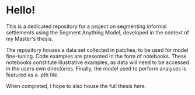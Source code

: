 # Hello!
This is a dedicated repository for a project on segmenting informal settlements using the Segment Anything Model, developed in the context of my Master's thesis.

The repository houses a data set collected in patches, to be used for model fine-tuning.
Code examples are presented in the form of notebooks. These notebooks constitute illustrative examples, as data will need to be accessed in the users own directories.
Finally, the model used to perform analyses is featured as a .pth file.

When completed, I hope to also house the full thesis here.
